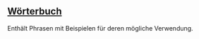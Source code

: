 ## [Wörterbuch](https://lojban.pw/en/texts/dictionary-with-examples/)

Enthält Phrasen mit Beispielen für deren mögliche Verwendung.

